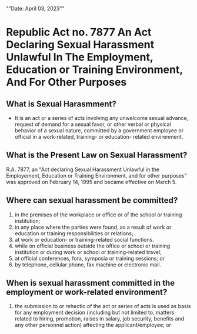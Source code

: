 ""Date: April 03, 2023""
# Republic Act no. 7877 An Act Declaring Sexual Harassment Unlawful In The Employment, Education or Training Environment, And For Other Purposes

## What is Sexual Harasmment?
- It is an act or a series of acts involving any unwelcome sexual advance, request of demand for a sexual favor, or other verbal or physical behavior of a sexual nature, committed by a government employee or official in a work-related, training- or education- related envirenment.

## What is the Present Law on Sexual Harassment?
R.A. 7877, an "Act declaring Sexual Harassment Unlawful in the Employement, Education or Training Environment, and for other purposes" was approved on February 14, 1995 and became effective on March 5.

## Where can sexual harassment be committed?
1. in the premises of the workplace or office or of the school or training institution;
2. in any place where the parties were found, as a result of work or education or training responsibilities or relations;
3. at work or education- or training-related social functions.
4. while on official business outside the office or school or training institution or during work or school or training-related travel;
5. at official conferences, fora, symposia or training sessions; or
6. by telephone, cellular phone, fax machine or electronic mail.

## When is sexual harassment committed in the employment or work-related environment?
1. the submission to or rehectio of the act or series of acts is used as basis for any employment decision (including but not limited to, matters related to hiring, promotion, raises in salary, job security, benefits and any other personnel action) affecting the applicant/employee; or 
